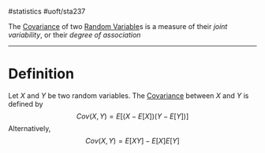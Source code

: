 #statistics #uoft/sta237 

The [Covariance](.md) of two [Random Variable](../../STA238/STA238%20Notes/Random%20Variable.md)s is a measure of their *joint variability*, or their *degree of association*

---

# Definition
 Let $X$ and $Y$ be two random variables. The [Covariance](.md) between $X$ and $Y$ is defined by $$Cov(X,Y)=E[(X-E[X])(Y-E[Y])]$$Alternatively, $$Cov(X,Y)=E[XY]-E[X]E[Y]$$